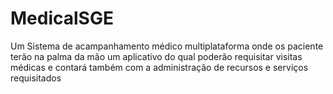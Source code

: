 # MedicalSGE
Um Sistema de acampanhamento médico multiplataforma onde os paciente terão na palma da mão um aplicativo do qual poderão requisitar visitas médicas e contará também com a administração de recursos e serviços requisitados
